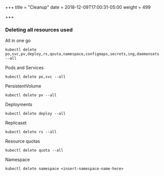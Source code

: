 +++
title = "Cleanup"
date = 2018-12-09T17:00:31-05:00
weight = 499

+++

### Deleting all resources used

All in one go
```
kubectl delete po,svc,pv,deploy,rs,qouta,namespace,configmaps,secrets,ing,daemonsets --all 
```

Pods and Services
```
kubectl delete po,svc --all   
```

PersistentVolume
```
kubectl delete pv --all   
```

Deployments
```
kubectl delete deploy --all
```

Replicaset
```
kubectl delete rs --all
```

Resource quotas
```
kubectl delete quota --all
```

Namespace
```
kubectl delete namespace <insert-namespace-name-here>
```

